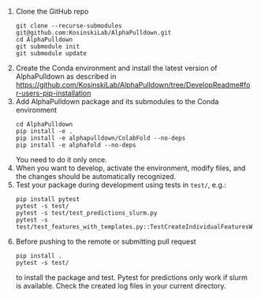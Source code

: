1. Clone the GitHub repo
    ```
    git clone --recurse-submodules git@github.com:KosinskiLab/AlphaPulldown.git
    cd AlphaPulldown 
    git submodule init
    git submodule update 
    ```
1. Create the Conda environment and install the latest version of AlphaPulldown as described in https://github.com/KosinskiLab/AlphaPulldown/tree/DevelopReadme#for-users-pip-installation
1. Add AlphaPulldown package and its submodules to the Conda environment
    ```
    cd AlphaPulldown
    pip install -e .
    pip install -e alphapulldown/ColabFold --no-deps
    pip install -e alphafold --no-deps
    ```
    You need to do it only once.
1. When you want to develop, activate the environment, modify files, and the changes should be automatically recognized.
1. Test your package during development using tests in ```test/```, e.g.:
   ```
   pip install pytest
   pytest -s test/
   pytest -s test/test_predictions_slurm.py
   pytest -s test/test_features_with_templates.py::TestCreateIndividualFeaturesWithTemplates::test_1a_run_features_generation
   ```
1. Before pushing to the remote or submitting pull request
    ```
    pip install .
    pytest -s test/
    ```
    to install the package and test. Pytest for predictions only work if slurm is available. Check the created log files in your current directory.
    
    
